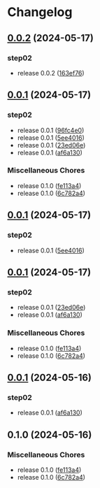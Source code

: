 # Changelog

## [0.0.2](https://github.com/VictorNuzhdin/sf-victn-diploma-0-app1/compare/v0.0.1...v0.0.2) (2024-05-17)


### step02

* release 0.0.2 ([163ef76](https://github.com/VictorNuzhdin/sf-victn-diploma-0-app1/commit/163ef765f9e15d4b3aa95f10b4473c7a703bda9c))

## [0.0.1](https://github.com/VictorNuzhdin/sf-victn-diploma-0-app1/compare/v0.0.1...v0.0.1) (2024-05-17)


### step02

* release 0.0.1 ([96fc4e0](https://github.com/VictorNuzhdin/sf-victn-diploma-0-app1/commit/96fc4e0037c97ec3ad25385f7a8ad67069f8174c))
* release 0.0.1 ([5ee4016](https://github.com/VictorNuzhdin/sf-victn-diploma-0-app1/commit/5ee4016eeef7fbe7b4602fd2c19215597d4b240c))
* release 0.0.1 ([23ed06e](https://github.com/VictorNuzhdin/sf-victn-diploma-0-app1/commit/23ed06e17f960cff293953fd42c05ade9fd26832))
* release 0.0.1 ([af6a130](https://github.com/VictorNuzhdin/sf-victn-diploma-0-app1/commit/af6a130ba6c2a0cc6d15541f1e54dc6372d63c74))


### Miscellaneous Chores

* release 0.1.0 ([fe113a4](https://github.com/VictorNuzhdin/sf-victn-diploma-0-app1/commit/fe113a477509c69bd94d25e776e2852ff01fa328))
* release 0.1.0 ([6c782a4](https://github.com/VictorNuzhdin/sf-victn-diploma-0-app1/commit/6c782a44a99acab094763252e0dc78ac074ba863))

## [0.0.1](https://github.com/VictorNuzhdin/sf-victn-diploma-0-app1/compare/v0.0.1...v0.0.1) (2024-05-17)


### step02

* release 0.0.1 ([5ee4016](https://github.com/VictorNuzhdin/sf-victn-diploma-0-app1/commit/5ee4016eeef7fbe7b4602fd2c19215597d4b240c))

## [0.0.1](https://github.com/VictorNuzhdin/sf-victn-diploma-0-app1/compare/v0.0.1...v0.0.1) (2024-05-17)


### step02

* release 0.0.1 ([23ed06e](https://github.com/VictorNuzhdin/sf-victn-diploma-0-app1/commit/23ed06e17f960cff293953fd42c05ade9fd26832))
* release 0.0.1 ([af6a130](https://github.com/VictorNuzhdin/sf-victn-diploma-0-app1/commit/af6a130ba6c2a0cc6d15541f1e54dc6372d63c74))


### Miscellaneous Chores

* release 0.1.0 ([fe113a4](https://github.com/VictorNuzhdin/sf-victn-diploma-0-app1/commit/fe113a477509c69bd94d25e776e2852ff01fa328))
* release 0.1.0 ([6c782a4](https://github.com/VictorNuzhdin/sf-victn-diploma-0-app1/commit/6c782a44a99acab094763252e0dc78ac074ba863))

## [0.0.1](https://github.com/VictorNuzhdin/sf-victn-diploma-0-app1/compare/v0.1.0...v0.0.1) (2024-05-16)


### step02

* release 0.0.1 ([af6a130](https://github.com/VictorNuzhdin/sf-victn-diploma-0-app1/commit/af6a130ba6c2a0cc6d15541f1e54dc6372d63c74))

## 0.1.0 (2024-05-16)


### Miscellaneous Chores

* release 0.1.0 ([fe113a4](https://github.com/VictorNuzhdin/sf-victn-diploma-0-app1/commit/fe113a477509c69bd94d25e776e2852ff01fa328))
* release 0.1.0 ([6c782a4](https://github.com/VictorNuzhdin/sf-victn-diploma-0-app1/commit/6c782a44a99acab094763252e0dc78ac074ba863))
